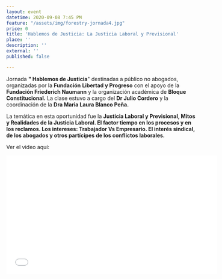 ```yaml
---
layout: event
datetime: 2020-09-08 7:45 PM
feature: "/assets/img/forestry-jornada4.jpg"
price: 0
title: 'Hablemos de Justicia: La Justicia Laboral y Previsional'
place: ''
description: ''
external: ''
published: false

---
```

Jornada **" Hablemos de Justicia**" destinadas a público no abogados, organizadas por la **Fundación** **Libertad y Progreso** con el apoyo de la **Fundación Friederich Naumann** y la organización académica de **Bloque Constitucional.** La clase estuvo a cargo del **Dr Julio Cordero** y la coordinación de la **Dra Maria Laura Blanco Peña.**

La temática en esta oportunidad fue la **Justicia Laboral y Previsional, Mitos y Realidades de la Justicia Laboral. El factor tiempo en los procesos y en los reclamos. Los intereses: Trabajador Vs Empresario. El interés sindical, de los abogados y otros partícipes de los conflictos laborales.**

Ver el video aquí: 

<iframe width="560" height="315" src="[https://www.youtube.com/embed/XYay_bTM9xM](https://www.youtube.com/embed/XYay_bTM9xM "https://www.youtube.com/embed/XYay_bTM9xM")" frameborder="0" allow="accelerometer; autoplay; clipboard-write; encrypted-media; gyroscope; picture-in-picture" allowfullscreen></iframe>